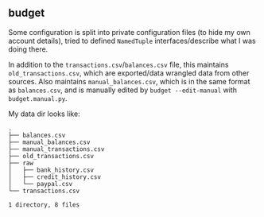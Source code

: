 ## budget

Some configuration is split into private configuration files (to hide my own account details), tried to defined `NamedTuple` interfaces/describe what I was doing there.

In addition to the `transactions.csv`/`balances.csv` file, this maintains `old_transactions.csv`, which are exported/data wrangled data from other sources. Also maintains `manual_balances.csv`, which is in the same format as `balances.csv`, and is manually edited by `budget --edit-manual` with `budget.manual.py`.

My data dir looks like:

```
.
├── balances.csv
├── manual_balances.csv
├── manual_transactions.csv
├── old_transactions.csv
├── raw
│   ├── bank_history.csv
│   ├── credit_history.csv
│   └── paypal.csv
└── transactions.csv

1 directory, 8 files
```

